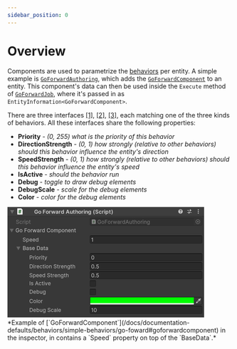```yaml
---
sidebar_position: 0
---
```


# Overview

Components are used to parametrize the [behaviors](/docs/category/behaviors) per entity. A simple example is [`GoForwardAuthoring`](/docs/documentation-defaults/behaviors/simple-behaviors/go-foward#goforwardcomponent), which adds the [`GoForwardComponent`](/docs/documentation-defaults/behaviors/simple-behaviors/go-foward#goforwardcomponent) to an entity. This component's data can then be used inside the `Execute` method of [`GoForwardJob`](/docs/documentation-defaults/behaviors/simple-behaviors/go-foward#goforwardjob), where it's passed in as `EntityInformation<GoForwardComponent>`. 

There are three interfaces [[1]](/docs/documentation-core/components/ISimpleBaseBehavior), [[2]](/docs/documentation-core/components/INeighborBaseBehavior), [[3]](/docs/documentation-core/components/IRayBaseBehavior), each matching one of the three kinds of behaviors. All these interfaces share the following properties:

- **Priority** - *(0, 255) what is the priority of this behavior*
- **DirectionStrength** - *(0, 1) how strongly (relative to other behaviors) should this behavior influence the entity's direction*
- **SpeedStrength** - *(0, 1) how strongly (relative to other behaviors) should this behavior influence the entity's speed*
- **IsActive** - *should the behavior run*
- **Debug** - *toggle to draw debug elements*
- **DebugScale** - *scale for the debug elements*
- **Color** - *color for the debug elements*

<img src="/img/Defaults/GoForwardComponent.png" alt="Description of the image"/>
*Example of [`GoForwardComponent`](/docs/documentation-defaults/behaviors/simple-behaviors/go-foward#goforwardcomponent) in the inspector, in contains a `Speed` property on top of the `BaseData`.*

